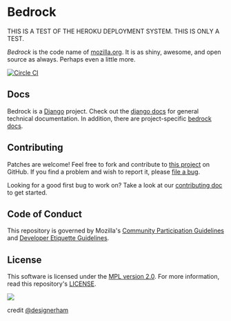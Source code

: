 Bedrock
=======

THIS IS A TEST OF THE HEROKU DEPLOYMENT SYSTEM. THIS IS ONLY A TEST.

*Bedrock* is the code name of [mozilla.org][mozilla]. It is as shiny,
awesome, and open source as always. Perhaps even a little more.

[mozilla]: https://www.mozilla.org/

[![Circle CI](https://circleci.com/gh/mozilla/bedrock.svg?style=svg)](https://circleci.com/gh/mozilla/bedrock)

Docs
----

Bedrock is a [Django][django] project. Check out the [django docs][dj-docs] for
general technical documentation. In addition, there are project-specific
[bedrock docs][br-docs].

[django]: https://www.djangoproject.com/
[dj-docs]: https://docs.djangoproject.com/
[br-docs]: http://bedrock.readthedocs.org/

Contributing
------------

Patches are welcome! Feel free to fork and contribute to [this project][gh-bedrock] on
GitHub. If you find a problem and wish to report it, please [file
a bug][github-issue].

Looking for a good first bug to work on? Take a look at our [contributing doc][contributing]
to get started.

[gh-bedrock]: https://github.com/mozilla/bedrock
[github-issue]: https://github.com/mozilla/bedrock/issues/new?template=bug_report.md
[contributing]: https://github.com/mozilla/bedrock/blob/master/.github/CONTRIBUTING.md

Code of Conduct
---------------

This repository is governed by Mozilla's [Community Participation Guidelines][participation]
and [Developer Etiquette Guidelines][etiquette].

[participation]: https://github.com/mozilla/bedrock/blob/master/CODE_OF_CONDUCT.md
[etiquette]: https://bugzilla.mozilla.org/page.cgi?id=etiquette.html

License
-------

This software is licensed under the [MPL version 2.0][MPL]. For more
information, read this repository's [LICENSE][LICENSE].

[MPL]: https://www.mozilla.org/MPL/
[LICENSE]: https://github.com/mozilla/bedrock/blob/master/LICENSE

![](http://i.imgur.com/ElotJSI.jpg)

credit [@designerham](https://github.com/designerham)
